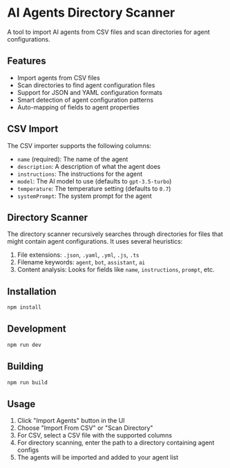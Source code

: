 # AI Agents Directory Scanner

A tool to import AI agents from CSV files and scan directories for agent configurations.

## Features

- Import agents from CSV files
- Scan directories to find agent configuration files
- Support for JSON and YAML configuration formats
- Smart detection of agent configuration patterns
- Auto-mapping of fields to agent properties

## CSV Import

The CSV importer supports the following columns:

- `name` (required): The name of the agent
- `description`: A description of what the agent does
- `instructions`: The instructions for the agent
- `model`: The AI model to use (defaults to `gpt-3.5-turbo`)
- `temperature`: The temperature setting (defaults to `0.7`)
- `systemPrompt`: The system prompt for the agent

## Directory Scanner

The directory scanner recursively searches through directories for files that might contain agent configurations. It uses several heuristics:

1. File extensions: `.json`, `.yaml`, `.yml`, `.js`, `.ts`
2. Filename keywords: `agent`, `bot`, `assistant`, `ai`
3. Content analysis: Looks for fields like `name`, `instructions`, `prompt`, etc.

## Installation

```bash
npm install
```

## Development

```bash
npm run dev
```

## Building

```bash
npm run build
```

## Usage

1. Click "Import Agents" button in the UI
2. Choose "Import From CSV" or "Scan Directory"
3. For CSV, select a CSV file with the supported columns
4. For directory scanning, enter the path to a directory containing agent configs
5. The agents will be imported and added to your agent list